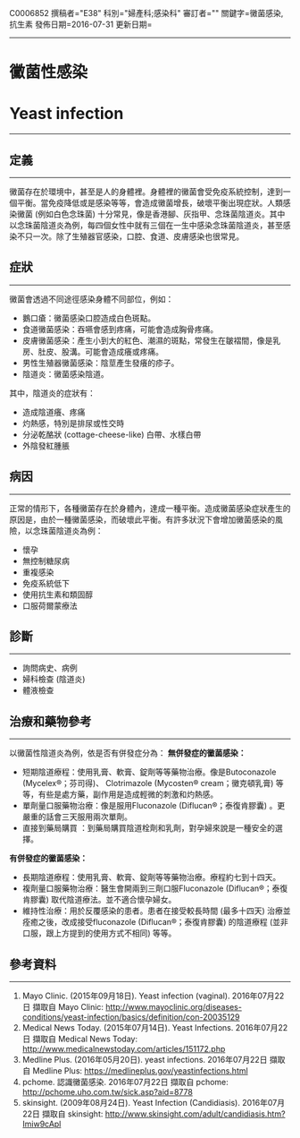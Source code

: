 C0006852
撰稿者="E38"
科別="婦產科;感染科"
審訂者=""
關鍵字=黴菌感染,抗生素
發佈日期=2016-07-31
更新日期=

----------
# 黴菌性感染
# Yeast infection
----------
## 定義
----------

黴菌存在於環境中，甚至是人的身體裡。身體裡的黴菌會受免疫系統控制，達到一個平衡。當免疫降低或是感染等等，會造成黴菌增長，破壞平衡出現症狀。人類感染黴菌 (例如白色念珠菌) 十分常見，像是香港腳、灰指甲、念珠菌陰道炎。其中以念珠菌陰道炎為例，每四個女性中就有三個在一生中感染念珠菌陰道炎，甚至感染不只一次。除了生殖器官感染，口腔、食道、皮膚感染也很常見。

## 症狀
----------

黴菌會透過不同途徑感染身體不同部位，例如：

- 鵝口瘡：黴菌感染口腔造成白色斑點。
- 食道黴菌感染：吞嚥會感到疼痛，可能會造成胸骨疼痛。
- 皮膚黴菌感染：產生小到大的紅色、潮濕的斑點，常發生在皺褶間，像是乳房、肚皮、股溝。可能會造成癢或疼痛。
- 男性生殖器黴菌感染：陰莖產生發癢的疹子。
- 陰道炎：黴菌感染陰道。

其中，陰道炎的症狀有：

- 造成陰道癢、疼痛
- 灼熱感，特別是排尿或性交時
- 分泌乾酪狀 (cottage-cheese-like) 白帶、水樣白帶
- 外陰發紅腫脹
## 病因
----------

正常的情形下，各種黴菌存在於身體內，達成一種平衡。造成黴菌感染症狀產生的原因是，由於一種黴菌感染，而破壞此平衡。有許多狀況下會增加黴菌感染的風險，以念珠菌陰道炎為例：

- 懷孕
- 無控制糖尿病
- 重複感染
- 免疫系統低下
- 使用抗生素和類固醇
- 口服荷爾蒙療法
## 診斷
----------
- 詢問病史、病例
- 婦科檢查 (陰道炎)
- 體液檢查
## 治療和藥物參考
----------

以黴菌性陰道炎為例，依是否有併發症分為：
**無併發症的黴菌感染：**

- 短期陰道療程：使用乳膏、軟膏、錠劑等等藥物治療。像是Butoconazole  (Mycelex®；芬司得)、 Clotrimazole (Mycosten® cream；黴克頓乳膏) 等等，有些是處方藥，副作用是造成輕微的刺激和灼熱感。
- 單劑量口服藥物治療：像是服用Fluconazole (Diflucan®；泰復肯膠囊) 。更嚴重的話會三天服用兩次單劑。
- 直接到藥局購買 ：到藥局購買陰道栓劑和乳劑，對孕婦來說是一種安全的選擇。

**有併發症的黴菌感染：**

- 長期陰道療程：使用乳膏、軟膏、錠劑等等藥物治療。療程約七到十四天。
- 複劑量口服藥物治療：醫生會開兩到三劑口服Fluconazole (Diflucan®；泰復肯膠囊) 取代陰道療法。並不適合懷孕婦女。
- 維持性治療：用於反覆感染的患者。患者在接受較長時間 (最多十四天) 治療並痊癒之後，改成接受fluconazole (Diflucan®；泰復肯膠囊) 的陰道療程 (並非口服，跟上方提到的使用方式不相同) 等等。
## 參考資料
----------
1. Mayo Clinic. (2015年09月18日). Yeast infection (vaginal). 2016年07月22日 擷取自 Mayo Clinic: http://www.mayoclinic.org/diseases-conditions/yeast-infection/basics/definition/con-20035129
2. Medical News Today. (2015年07月14日). Yeast Infections. 2016年07月22日 擷取自 Medical News Today:
  http://www.medicalnewstoday.com/articles/151172.php
3. Medline Plus. (2016年05月20日). yeast infections. 2016年07月22日 擷取自 Medline Plus: https://medlineplus.gov/yeastinfections.html
4. pchome. 認識黴菌感染. 2016年07月22日 擷取自 pchome:
   http://pchome.uho.com.tw/sick.asp?aid=8778
5. skinsight. (2009年08月24日). Yeast Infection (Candidiasis). 2016年07月22日 擷取自 skinsight: http://www.skinsight.com/adult/candidiasis.htm?Imiw9cApl
